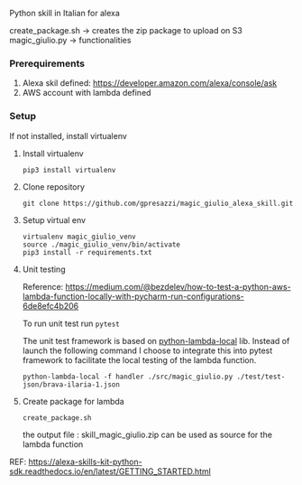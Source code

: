 Python skill in Italian for alexa

create_package.sh -> creates the zip package to upload on S3
magic_giulio.py -> functionalities

### Prerequirements

1. Alexa skil defined: https://developer.amazon.com/alexa/console/ask
2. AWS account with lambda defined

### Setup

If not installed, install virtualenv

1. Install virtualenv

    ```
    pip3 install virtualenv
    ```

2. Clone repository

    ```
    git clone https://github.com/gpresazzi/magic_giulio_alexa_skill.git
    ```

3. Setup virtual env
    ```
    virtualenv magic_giulio_venv
    source ./magic_giulio_venv/bin/activate
    pip3 install -r requirements.txt
    ```
    
4. Unit testing

    Reference: https://medium.com/@bezdelev/how-to-test-a-python-aws-lambda-function-locally-with-pycharm-run-configurations-6de8efc4b206
    
    To run unit test run `pytest`
    
    The unit test framework is based on [python-lambda-local](https://github.com/HDE/python-lambda-local) lib. Instead of launch the following command
    I choose to integrate this into pytest framework to facilitate the local testing of the lambda function.
    
    ```
    python-lambda-local -f handler ./src/magic_giulio.py ./test/test-json/brava-ilaria-1.json
    ```
    
4. Create package for lambda
    ```
    create_package.sh
    ```
    the output file : skill_magic_giulio.zip can be used as source for the lambda function



REF: https://alexa-skills-kit-python-sdk.readthedocs.io/en/latest/GETTING_STARTED.html